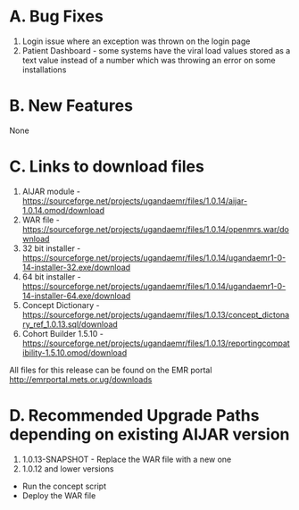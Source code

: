 A. Bug Fixes
===========
1. Login issue where an exception was thrown on the login page 
2. Patient Dashboard - some systems have the viral load values stored as a text value instead of a number which was throwing an error on some installations 

B. New Features
=============
None 

C. Links to download files
=================
1. AIJAR module - https://sourceforge.net/projects/ugandaemr/files/1.0.14/aijar-1.0.14.omod/download 
2. WAR file - https://sourceforge.net/projects/ugandaemr/files/1.0.14/openmrs.war/download 
3. 32 bit installer - https://sourceforge.net/projects/ugandaemr/files/1.0.14/ugandaemr1-0-14-installer-32.exe/download 
4. 64 bit installer - https://sourceforge.net/projects/ugandaemr/files/1.0.14/ugandaemr1-0-14-installer-64.exe/download 
5. Concept Dictionary - https://sourceforge.net/projects/ugandaemr/files/1.0.13/concept_dictonary_ref_1.0.13.sql/download 
6. Cohort Builder 1.5.10 - https://sourceforge.net/projects/ugandaemr/files/1.0.13/reportingcompatibility-1.5.10.omod/download

All files for this release can be found on the EMR portal http://emrportal.mets.or.ug/downloads

D. Recommended Upgrade Paths depending on existing AIJAR version 
=======================================================
1. 1.0.13-SNAPSHOT - Replace the WAR file with a new one 
2. 1.0.12 and lower versions 
  - Run the concept script 
  - Deploy the WAR file 